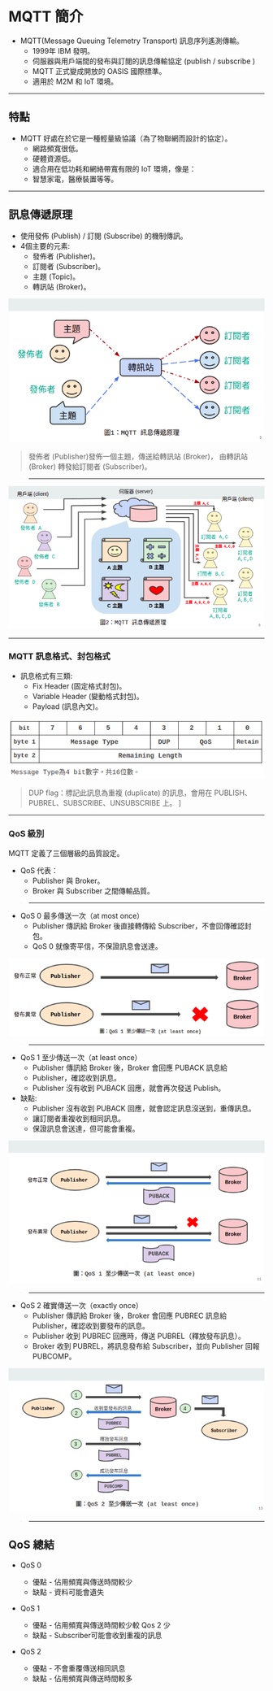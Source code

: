 # MQTT 簡介

- MQTT(Message Queuing Telemetry Transport) 訊息序列遙測傳輸。
    - 1999年 IBM 發明。
    - 伺服器與用戶端間的發布與訂閱的訊息傳輸協定 (publish / subscribe )
    - MQTT 正式變成開放的 OASIS 國際標準。
    - 適用於 M2M 和 IoT 環境。

---

## 特點

- MQTT 好處在於它是一種輕量級協議（為了物聯網而設計的協定）。
    - 網路頻寬很低。
    - 硬體資源低。
    - 適合用在低功耗和網絡帶寬有限的 IoT 環境，像是：
    - 智慧家電，醫療裝置等等。 
 
--- 
 
## 訊息傳遞原理

- 使用發佈 (Publish) / 訂閱 (Subscribe) 的機制傳訊。
- 4個主要的元素:
    - 發佈者 (Publisher)。
    - 訂閱者 (Subscriber)。
    - 主題 (Topic)。
    - 轉訊站 (Broker)。

![m1](https://github.com/xuan103/MQTT/blob/main/document/png/m1.png)

> 發佈者 (Publisher)發佈一個主題，傳送給轉訊站 (Broker)，
由轉訊站 (Broker) 轉發給訂閱者 (Subscriber)。

>---

![m2](https://github.com/xuan103/MQTT/blob/main/document/png/m2.png)

---

### MQTT 訊息格式、封包格式

- 訊息格式有三類:
    - Fix Header (固定格式封包)。
    - Variable Header (變動格式封包)。
    - Payload (訊息內文)。
    
![m3_bit](https://github.com/xuan103/MQTT/blob/main/document/png/m3_bit.png)

>DUP flag：標記此訊息為重複 (duplicate) 的訊息，會用在 PUBLISH、PUBREL、SUBSCRIBE、UNSUBSCRIBE 上。 ]

---

### QoS 級別

MQTT 定義了三個層級的品質設定。

- QoS 代表：
    - Publisher 與 Broker。
    - Broker 與 Subscriber 之間傳輸品質。

>---
>
- QoS 0 最多傳送一次（at most once）
    - Publisher 傳訊給 Broker 後直接轉傳給 Subscriber，不會回傳確認封包。
    - QoS 0 就像寄平信，不保證訊息會送達。

![m4_QoS0](https://github.com/xuan103/MQTT/blob/main/document/png/m4_QoS0.png)

>---

- QoS 1 至少傳送一次（at least once）
    - Publisher 傳訊給 Broker 後，Broker 會回應 PUBACK 訊息給
    - Publisher，確認收到訊息。
    - Publisher 沒有收到 PUBACK 回應，就會再次發送 Publish。
- 缺點:
    - Publisher 沒有收到 PUBACK 回應，就會認定訊息沒送到，重傳訊息。
    - 讓訂閱者重複收到相同訊息。
    - 保證訊息會送達，但可能會重複。

![m5_QoS1](https://github.com/xuan103/MQTT/blob/main/document/png/m5_QoS1.png)

>---

- QoS 2 確實傳送一次（exactly once）
    - Publisher 傳訊給 Broker 後，Broker 會回應 PUBREC 訊息給 Publisher，確認收到要發布的訊息。
    - Publisher 收到 PUBREC 回應時，傳送 PUBREL（釋放發布訊息）。
    - Broker 收到 PUBREL，將訊息發布給 Subscriber，並向 Publisher 回報PUBCOMP。

![m6_QoS2](https://github.com/xuan103/MQTT/blob/main/document/png/m6_QoS2.png)

>---

## QoS 總結

- QoS 0
    - 優點 - 佔用頻寬與傳送時間較少
    - 缺點 - 資料可能會遺失

- QoS 1
    - 優點 - 佔用頻寬與傳送時間較少較 Qos 2 少
    - 缺點 - Subscriber可能會收到重複的訊息

- QoS 2
    - 優點 - 不會重覆傳送相同訊息
    - 缺點 - 佔用頻寬與傳送時間較多



